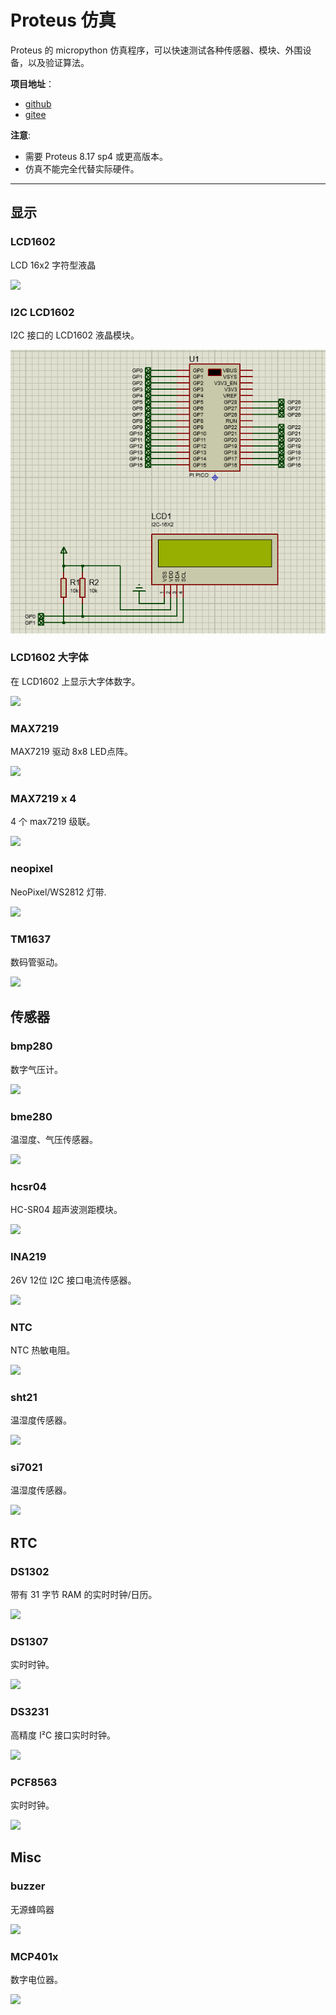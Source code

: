 # Proteus 仿真

Proteus 的 micropython 仿真程序，可以快速测试各种传感器、模块、外围设备，以及验证算法。

**项目地址**：
- [github](https://github.com/shaoziyang/proteus-program-for-micropython)
- [gitee](https://gitee.com/shaoziyang/proteus-program-for-micropython)

**注意**:
- 需要 Proteus 8.17 sp4 或更高版本。
- 仿真不能完全代替实际硬件。

---


## 显示

### LCD1602

LCD 16x2 字符型液晶

![](lcd1602.gif)


### I2C LCD1602

I2C 接口的 LCD1602 液晶模块。

![](i2c_lcd1602.gif)


### LCD1602 大字体

在 LCD1602 上显示大字体数字。


![](lcd1602_bigdigit.gif)


### MAX7219

MAX7219 驱动 8x8 LED点阵。

![](max7219.gif)


### MAX7219 x 4

4 个 max7219 级联。

![](max7219x4.gif)


### neopixel

NeoPixel/WS2812 灯带.

![](neopixel.gif)


### TM1637

数码管驱动。

![](tm1637.gif)



## 传感器

### bmp280

数字气压计。

![](bmp280.gif)


### bme280

温湿度、气压传感器。

![](bme280.gif)


### hcsr04

HC-SR04 超声波测距模块。

![](hcsr04.gif)


### INA219

26V 12位 I2C 接口电流传感器。

![](ina219.gif)


### NTC

NTC 热敏电阻。

![](ntc.gif)


### sht21

温湿度传感器。

![](sht21.gif)


### si7021

温湿度传感器。

![](si7021.gif)



## RTC

### DS1302

带有 31 字节 RAM 的实时时钟/日历。

![](ds1302.gif)


### DS1307

实时时钟。

![](ds1307.gif)


### DS3231

高精度 I²C 接口实时时钟。

![](ds3231.gif)


### PCF8563

实时时钟。

![](pcf8563.gif)



## Misc

### buzzer

无源蜂鸣器

![](buzzer.jpg)


### MCP401x

数字电位器。

![](mcp401x.gif)

